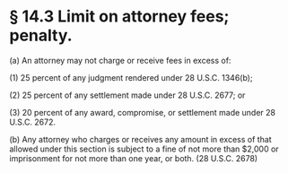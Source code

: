 # § 14.3   Limit on attorney fees; penalty.

(a) An attorney may not charge or receive fees in excess of:


(1) 25 percent of any judgment rendered under 28 U.S.C. 1346(b);


(2) 25 percent of any settlement made under 28 U.S.C. 2677; or


(3) 20 percent of any award, compromise, or settlement made under 28 U.S.C. 2672.


(b) Any attorney who charges or receives any amount in excess of that allowed under this section is subject to a fine of not more than $2,000 or imprisonment for not more than one year, or both. (28 U.S.C. 2678)




